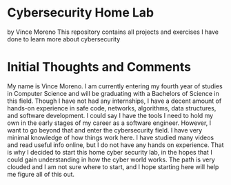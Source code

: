 # Cybersecurity Home Lab
by Vince Moreno
This repository contains all projects and exercises I have done to learn more about cybersecurity

# Initial Thoughts and Comments
My name is Vince Moreno. I am currently entering my fourth year of studies in Computer Science and will be graduating with a Bachelors of Science in this field. Though I have not had any internships, I have a decent amount of hands-on experience in safe code, networks, algorithms, data structures, and software development. I could say I have the tools I need to hold my own in the early stages of my career as a software engineer. However, I want to go beyond that and enter the cybersecurity field. I have very minimal knowledge of how things work here. I have studied many videos and read useful info online, but I do not have any hands on experience. That is why I decided to start this home cyber security lab, in the hopes that I could gain understanding in how the cyber world works. The path is very clouded and I am not sure where to start, and I hope starting here will help me figure all of this out.
